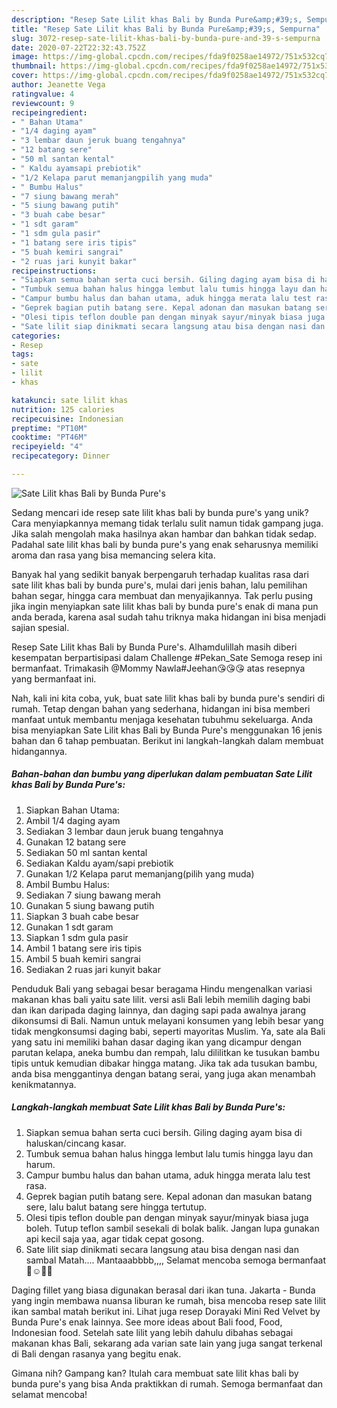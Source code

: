 ```yaml
---
description: "Resep Sate Lilit khas Bali by Bunda Pure&amp;#39;s, Sempurna"
title: "Resep Sate Lilit khas Bali by Bunda Pure&amp;#39;s, Sempurna"
slug: 3072-resep-sate-lilit-khas-bali-by-bunda-pure-and-39-s-sempurna
date: 2020-07-22T22:32:43.752Z
image: https://img-global.cpcdn.com/recipes/fda9f0258ae14972/751x532cq70/sate-lilit-khas-bali-by-bunda-pures-foto-resep-utama.jpg
thumbnail: https://img-global.cpcdn.com/recipes/fda9f0258ae14972/751x532cq70/sate-lilit-khas-bali-by-bunda-pures-foto-resep-utama.jpg
cover: https://img-global.cpcdn.com/recipes/fda9f0258ae14972/751x532cq70/sate-lilit-khas-bali-by-bunda-pures-foto-resep-utama.jpg
author: Jeanette Vega
ratingvalue: 4
reviewcount: 9
recipeingredient:
- " Bahan Utama"
- "1/4 daging ayam"
- "3 lembar daun jeruk buang tengahnya"
- "12 batang sere"
- "50 ml santan kental"
- " Kaldu ayamsapi prebiotik"
- "1/2 Kelapa parut memanjangpilih yang muda"
- " Bumbu Halus"
- "7 siung bawang merah"
- "5 siung bawang putih"
- "3 buah cabe besar"
- "1 sdt garam"
- "1 sdm gula pasir"
- "1 batang sere iris tipis"
- "5 buah kemiri sangrai"
- "2 ruas jari kunyit bakar"
recipeinstructions:
- "Siapkan semua bahan serta cuci bersih. Giling daging ayam bisa di haluskan/cincang kasar."
- "Tumbuk semua bahan halus hingga lembut lalu tumis hingga layu dan harum."
- "Campur bumbu halus dan bahan utama, aduk hingga merata lalu test rasa."
- "Geprek bagian putih batang sere. Kepal adonan dan masukan batang sere, lalu balut batang sere hingga tertutup."
- "Olesi tipis teflon double pan dengan minyak sayur/minyak biasa juga boleh. Tutup teflon sambil sesekali di bolak balik. Jangan lupa gunakan api kecil saja yaa, agar tidak cepat gosong."
- "Sate lilit siap dinikmati secara langsung atau bisa dengan nasi dan sambal Matah.... Mantaaabbbb,,,, Selamat mencoba semoga bermanfaat🙏☺👩‍🍳"
categories:
- Resep
tags:
- sate
- lilit
- khas

katakunci: sate lilit khas 
nutrition: 125 calories
recipecuisine: Indonesian
preptime: "PT10M"
cooktime: "PT46M"
recipeyield: "4"
recipecategory: Dinner

---
```



![Sate Lilit khas Bali by Bunda Pure&#39;s](https://img-global.cpcdn.com/recipes/fda9f0258ae14972/751x532cq70/sate-lilit-khas-bali-by-bunda-pures-foto-resep-utama.jpg)

Sedang mencari ide resep sate lilit khas bali by bunda pure&#39;s yang unik? Cara menyiapkannya memang tidak terlalu sulit namun tidak gampang juga. Jika salah mengolah maka hasilnya akan hambar dan bahkan tidak sedap. Padahal sate lilit khas bali by bunda pure&#39;s yang enak seharusnya memiliki aroma dan rasa yang bisa memancing selera kita.

Banyak hal yang sedikit banyak berpengaruh terhadap kualitas rasa dari sate lilit khas bali by bunda pure&#39;s, mulai dari jenis bahan, lalu pemilihan bahan segar, hingga cara membuat dan menyajikannya. Tak perlu pusing jika ingin menyiapkan sate lilit khas bali by bunda pure&#39;s enak di mana pun anda berada, karena asal sudah tahu triknya maka hidangan ini bisa menjadi sajian spesial.

Resep Sate Lilit khas Bali by Bunda Pure&#39;s. Alhamdulillah masih diberi kesempatan berpartisipasi dalam Challenge #Pekan_Sate Semoga resep ini bermanfaat. Trimakasih @Mommy Nawla#Jeehan😘😘😘 atas resepnya yang bermanfaat ini.


Nah, kali ini kita coba, yuk, buat sate lilit khas bali by bunda pure&#39;s sendiri di rumah. Tetap dengan bahan yang sederhana, hidangan ini bisa memberi manfaat untuk membantu menjaga kesehatan tubuhmu sekeluarga. Anda bisa menyiapkan Sate Lilit khas Bali by Bunda Pure&#39;s menggunakan 16 jenis bahan dan 6 tahap pembuatan. Berikut ini langkah-langkah dalam membuat hidangannya.

<!--inarticleads1-->

##### Bahan-bahan dan bumbu yang diperlukan dalam pembuatan Sate Lilit khas Bali by Bunda Pure&#39;s:

1. Siapkan  Bahan Utama:
1. Ambil 1/4 daging ayam
1. Sediakan 3 lembar daun jeruk buang tengahnya
1. Gunakan 12 batang sere
1. Sediakan 50 ml santan kental
1. Sediakan  Kaldu ayam/sapi prebiotik
1. Gunakan 1/2 Kelapa parut memanjang(pilih yang muda)
1. Ambil  Bumbu Halus:
1. Sediakan 7 siung bawang merah
1. Gunakan 5 siung bawang putih
1. Siapkan 3 buah cabe besar
1. Gunakan 1 sdt garam
1. Siapkan 1 sdm gula pasir
1. Ambil 1 batang sere iris tipis
1. Ambil 5 buah kemiri sangrai
1. Sediakan 2 ruas jari kunyit bakar


Penduduk Bali yang sebagai besar beragama Hindu mengenalkan variasi makanan khas bali yaitu sate lilit. versi asli Bali lebih memilih daging babi dan ikan daripada daging lainnya, dan daging sapi pada awalnya jarang dikonsumsi di Bali. Namun untuk melayani konsumen yang lebih besar yang tidak mengkonsumsi daging babi, seperti mayoritas Muslim. Ya, sate ala Bali yang satu ini memiliki bahan dasar daging ikan yang dicampur dengan parutan kelapa, aneka bumbu dan rempah, lalu dililitkan ke tusukan bambu tipis untuk kemudian dibakar hingga matang. Jika tak ada tusukan bambu, anda bisa menggantinya dengan batang serai, yang juga akan menambah kenikmatannya. 

<!--inarticleads2-->

##### Langkah-langkah membuat Sate Lilit khas Bali by Bunda Pure&#39;s:

1. Siapkan semua bahan serta cuci bersih. Giling daging ayam bisa di haluskan/cincang kasar.
1. Tumbuk semua bahan halus hingga lembut lalu tumis hingga layu dan harum.
1. Campur bumbu halus dan bahan utama, aduk hingga merata lalu test rasa.
1. Geprek bagian putih batang sere. Kepal adonan dan masukan batang sere, lalu balut batang sere hingga tertutup.
1. Olesi tipis teflon double pan dengan minyak sayur/minyak biasa juga boleh. Tutup teflon sambil sesekali di bolak balik. Jangan lupa gunakan api kecil saja yaa, agar tidak cepat gosong.
1. Sate lilit siap dinikmati secara langsung atau bisa dengan nasi dan sambal Matah.... Mantaaabbbb,,,, Selamat mencoba semoga bermanfaat🙏☺👩‍🍳


Daging fillet yang biasa digunakan berasal dari ikan tuna. Jakarta - Bunda yang ingin membawa nuansa liburan ke rumah, bisa mencoba resep sate lilit ikan sambal matah berikut ini. Lihat juga resep Dorayaki Mini Red Velvet by Bunda Pure&#39;s enak lainnya. See more ideas about Bali food, Food, Indonesian food. Setelah sate lilit yang lebih dahulu dibahas sebagai makanan khas Bali, sekarang ada varian sate lain yang juga sangat terkenal di Bali dengan rasanya yang begitu enak. 

Gimana nih? Gampang kan? Itulah cara membuat sate lilit khas bali by bunda pure&#39;s yang bisa Anda praktikkan di rumah. Semoga bermanfaat dan selamat mencoba!
